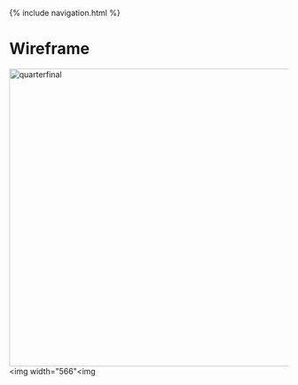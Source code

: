 {% include navigation.html %}

# Wireframe
 <img width="536" alt="quarterfinal" src="https://user-images.githubusercontent.com/89225474/159074050-7f47d435-3162-4c49-9ec2-75b7d30b1dd6.png"><img width="566"<img
